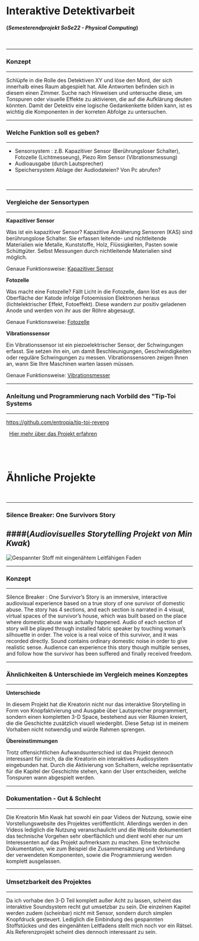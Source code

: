 # Interaktive Detektivarbeit
#### (*Semesterendprojekt SoSe22 - Physical Computing*)
 &nbsp;


---
### **Konzept**
---
Schlüpfe in die Rolle des Detektiven XY und löse den Mord, der sich innerhalb eines Raum abgespielt hat. 
Alle Antworten befinden sich in diesem einen Zimmer. Suche nach Hinweisen und untersuche diese, um Tonspuren oder visuelle Effekte zu aktivieren, die auf die Aufklärung deuten könnten.
Damit der Detektiv eine logische Gedankenkette bilden kann, ist es wichtig die Komponenten in der korreten Abfolge zu untersuchen.

---
### **Welche Funktion soll es geben?**
---

- Sensorsystem :
  z.B. Kapazitiver Sensor (Berührungsloser Schalter), Fotozelle (Lichtmesseung), Piezo Rim Sensor (Vibrationsmessung)
- Audioausgabe
  (durch Lautsprecher)
- Speichersystem
  Ablage der Audiodateien? Von Pc abrufen?
  
 &nbsp;
 
 ---
### **Vergleiche der Sensortypen**
---

**Kapazitiver Sensor**

Was ist ein kapazitiver Sensor? 
Kapazitive Annäherung Sensoren (KAS) sind berührungslose Schalter.
Sie erfassen leitende- und nichtleitende Materialien wie Metalle, Kunststoffe, Holz, Flüssigkeiten, Pasten sowie Schüttgüter. 
Selbst Messungen durch nichtleitende Materialien sind möglich.

Genaue Funktionsweise:
[Kapazitiver Sensor](//www.baumer.com/ch/de/service-support/funktionsweise/funktionsweise-und-technologie-von-kapazitiven-sensoren/a/Know-how_Function_Capacitive-sensors)

**Fotozelle**

Was macht eine Fotozelle?
Fällt Licht in die Fotozelle, dann löst es aus der Oberfläche der Katode infolge Fotoemission Elektronen heraus (lichtelektrischer Effekt, Fotoeffekt). Diese wandern zur positiv geladenen Anode und werden von ihr aus der Röhre abgesaugt.

Genaue Funktionsweise:
[Fotozelle](https://www.lernhelfer.de/schuelerlexikon/physik/artikel/fotozelle)


**Vibrationssensor**

Ein Vibrationssensor ist ein piezoelektrischer Sensor, der Schwingungen erfasst. Sie setzen ihn ein, um damit Beschleunigungen, Geschwindigkeiten oder reguläre Schwingungen zu messen. Vibrationssensoren zeigen Ihnen an, wann Sie Ihre Maschinen warten lassen müssen.

Genaue Funktionsweise:
[Vibrationsmesser](https://www.youtube.com/watch?v=Z0wZv8aDwlY)

---
### **Anleitung und Programmierung nach Vorbild des "Tip-Toi Systems**
---
https://github.com/entropia/tip-toi-reveng

 &nbsp;
[Hier mehr über das Projekt erfahren](https://www.behance.net/gallery/17327583/Klangfarben?tracking_source=search_projects_recommended%7Cphysical%20computing)

 &nbsp;
---

# Ähnliche Projekte
 &nbsp;

---
### **Silence Breaker: One Survivors Story**
####(*Audiovisuelles Storytelling Projekt von Min Kwak*)
---

![Gespannter Stoff mit eingenähtem Leitfähigen Faden](https://images.squarespace-cdn.com/content/v1/5c36db7296e76f097022a8db/1547368627605-WBVDC0X0UY6A8ILRA00L/IMG_1538.JPG?format=750w)

---
### **Konzept**
---
Silence Breaker : One Survivor’s Story is an immersive, interactive audiovisual experience based on a true story of one survivor of domestic abuse. The story has 4 sections, and each section is narrated in 4 visual, virtual spaces of the survivor’s house, which was built based on the place where domestic abuse was actually happened. Audio of each section of story will be played through installed fabric speaker by touching woman’s silhouette in order. The voice is a real voice of this survivor, and it was recorded directly. Sound contains ordinary domestic noise in order to give realistic sense. Audience can experience this story though multiple senses, and follow how the survivor has been suffered and finally received freedom.

---
### **Ähnlichkeiten & Unterschiede im Vergleich meines Konzeptes**
---

**Unterschiede**

In diesem Projekt hat die Kreatorin nicht nur das interaktive Storytelling in Form von Knopfaktvierung und Ausgabe über Lautsprecher programmiert, sondern einen kompletten 3-D Space, bestehend aus vier Räumen kreiert, die die Geschichte zusätzlich visuell wiedergibt. Diese Setup ist in meinem Vorhaben nicht notwendig und würde Rahmen sprengen.


**Übereinstimmungen**

Trotz offensichtlichen Aufwandsunterschied ist das Projekt dennoch interessant für mich, da die Kreatorin ein interaktives Audiosystem eingebunden hat. Durch die Aktivierung von Schaltern, welche repräsentativ für die Kapitel der Geschichte stehen, kann der User entscheiden, welche Tonspuren wann abgespielt werden.

---
### **Dokumentation - Gut & Schlecht**
---

Die Kreatorin Min Kwak hat sowohl ein paar Videos der Nutzung, sowie eine Vorstellungswebsite des Projektes veröffentlicht. 
Allerdings werden in den Videos lediglich die Nutzung veranschaulicht und die Website dokumentiert das technische Vorgehen sehr oberflächlich und dient wohl eher nur um Interessenten auf das Projekt aufmerksam zu machen. 
Eine technische Dokumentation, wie zum Beispiel die Zusammensätzung und Verbindung der verwendeten Komponenten, sowie die Programmierung werden komplett ausgelassen.


---
### **Umsetzbarkeit des Projektes**
---

Da ich vorhabe den 3-D Teil komplett außer Acht zu lassen, scheint das interaktive Soundsystem recht gut umsetzbar zu sein. Die einzelnen Kapitel werden zudem (scheinbar) nicht mit Sensor, sondern durch simplen Knopfdruck gesteuert.
Lediglich die Einbindung des gespannten Stoffstückes und des eingenähten Leitfadens stellt mich noch vor ein Rätsel. Als Referenzprojekt scheint dies dennoch interessant zu sein.
